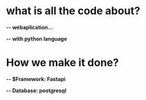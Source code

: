 #   what is all the code about?
**-- webaplication...**

**-- with python language**
  # How we make it done?
  **-- $Framework: Fastapi**
  
  **-- Database: postgresql**
